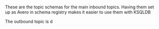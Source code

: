 These are the topic schemas for the main inbound topics.
Having them set up as Avero in schema registry makes it easier to use them with KSQLDB

The outbound topic is d